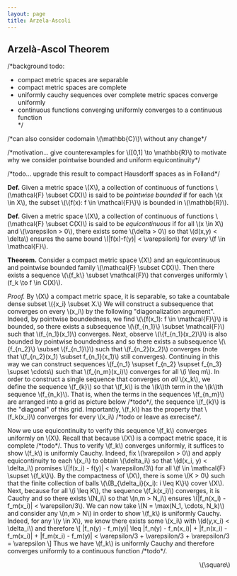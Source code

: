 ```yaml
---
layout: page
title: Arzela-Ascoli
---
```


## Arzelà-Ascol Theorem

/\*background todo:
* compact metric spaces are separable
* compact metric spaces are complete
* uniformly cauchy sequences over complete metric spaces converge uniformly
* continuous functions converging uniformly converges to a continuous function  
\*/

/\*can also consider codomain \\(\mathbb{C}\\)\ without any change*/

/\*motivation... give counterexamples for \\([0,1] \to \mathbb{R}\\) to motivate why we consider pointwise bounded and uniform equicontinuity\*/

/\*todo... upgrade this result to compact Hausdorff spaces as in Folland\*/

**Def.** Given a metric space \\(X\\), a collection of continuous of functions \\(\mathcal{F} \subset C(X)\\) is said to be *pointwise bounded* if for each \\(x \in X\\), the subset \\(\\{f(x): f \in \mathcal{F}\\}\\) is bounded in \\(\mathbb{R}\\). 

<!-- **Def.** Given a metric space \\(X\\), a collection of continuous of functions \\(\mathcal{F} \subset C(X)\\) is said to be *uniformly equicontinuous* if for all \\(\varepsilon > 0\\), there exists some \\(\delta > 0\\) so that \\(d(x,y) < \delta\\) ensures the same bound \\(\|f(x)-f(y)\| < \varepsilon\\) for *every* \\(f \in \mathcal{F}\\).

/\*say that we can weaken assumption to equicontinuous for compact sets\*/ -->

**Def.** Given a metric space \\(X\\), a collection of continuous of functions \\(\mathcal{F} \subset C(X)\\) is said to be *equicontinuous* if for all \\(x \in X\\) and \\(\varepsilon > 0\\), there exists some \\(\delta > 0\\) so that \\(d(x,y) < \delta\\) ensures the same bound \\(\|f(x)-f(y)\| < \varepsilon\\) for *every* \\(f \in \mathcal{F}\\).

<!-- **Lemma.** If \\(X\\) is a compact metric space and \\(\mathcal{F} \subset C(X)\\) is an equicontinuous family of functions, then \\(\mathcal{F}\\) is uniformly equicontinuous.

*Proof.* /\*TODO\*/ -->

**Theorem.** Consider a compact metric space \\(X\\) and an equicontinuous and pointwise bounded family \\(\mathcal{F} \subset C(X)\\). Then there exists a sequence \\(\\{f\_k\\} \subset \mathcal{F}\\) that converges uniformly \\(f\_k \to f \in C(X)\\).

*Proof.* By \\(X\\) a compact metric space, it is separable, so take a countabale dense subset \\(\{x\_i\} \subset X.\\) We will construct a subsequence that converges on every \\(x\_i\\) by the following "diagonalization argument". Indeed, by pointwise boundedness, we find \\(\\{f(x\_1): f \in \mathcal{F}\\}\\) is bounded, so there exists a subsequence \\(\\{f\_{n\_1}\\} \subset \mathcal{F}\\) such that \\(f\_{n\_1}(x\_1)\\) converges. Next, observe \\(\\{f\_{n\_1}(x\_2)\\}\\) is also bounded by pointwise boundedness and so there exists a subsequence  \\(\\{f\_{n\_2}\\} \subset \\{f\_{n\_1}\\}\\) such that \\(f\_{n\_2}(x\_2)\\) converges (note that \\(f\_{n\_2}(x\_1) \subset f\_{n\_1}(x\_1)\\) still converges). Continuing in this way we can construct sequences \\(f\_{n\_1} \supset f\_{n\_2} \supset f\_{n\_3} \supset \cdots\\) such that \\(f\_{n\_m}(x\_i)\\) converges for all \\(i \leq m\\). In order to construct a single sequence that converges on *all* \\(x\_k\\), we define the sequence \\(f\_{k}\\) so that \\(f\_k\\) is the \\(k\\)th term in the \\(k\\)th sequence \\(f\_{n\_k}\\). That is, when the terms in the sequences \\(f\_{n\_m}\\) are arranged into a grid as picture below /\*todo\*/, the sequence \\(f\_{k}\\) is the "diagonal" of this grid. Importantly, \\(f\_k\\) has the property that \\(f\_k(x\_i)\\) converges for every \\(x\_i\\) /\*todo or leave as exrecise\*/. 

Now we use equicontinuity to verify this sequence \\(f\_k\\) converges uniformly on \\(X\\). Recall that because \\(X\\) is a compact metric space, it is complete /\*todo\*/. Thus to verify \\(f\_k\\) converges uniformly, it suffices to show \\(f\_k\\) is uniformly Cauchy. Indeed, fix \\(\varepsilon > 0\\) and apply equicontinuity to each \\(x\_i\\) to obtain \\(\delta\_i\\) so that \\(d(x\_i, y) < \delta\_i\\) promises \\(\|f(x\_i) - f(y)\| < \varepsilon/3\\) for all \\(f \in \mathcal{F} \supset \\{f\_k\\}\\). By the compactness of \\(X\\), there is some \\(K > 0\\) such that the finite collection of balls \\(\\{B\_{\delta\_i}(x\_i): i \leq K\\}\\) cover \\(X\\). Next, because for all \\(i \leq K\\), the sequence \\(f_k(x\_i)\\) converges, it is Cauchy and so there exists \\(N\_i\\) so that \\(n,m > N\_i\\) ensures \\(\|f_n(x\_i) - f\_m(x\_i)\| < \varepsilon/3\\). We can now take \\(N = \max(N\_1, \cdots, N\_k)\\) and consider any \\(n,m > N\\) in order to show \\(f\_k\\) is uniformly Cauchy. Indeed, for any \\(y \in X\\), we know there exists some \\(x\_i\\) with \\(d(y,x\_i) < \delta\_i\\) and therefore
\\[
    \|f\_n(y) - f\_m(y)\|
    \leq \|f\_n(y) - f\_n(x\_i)\|
    + \|f\_n(x\_i) - f\_m(x\_i)\|
    + \|f\_m(x\_i) - f\_m(y)\|
    < \varepsilon/3 + \varepsilon/3 + \varepsilon/3 = \varepsilon
\\]
Thus we have \\(f\_k\\) is uniformly Cauchy and therefore converges uniformly to a continuous function /\*todo\*/.

<div style="text-align: right"> \(\square\) </div>